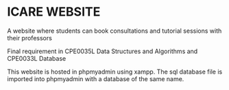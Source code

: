 # ICARE WEBSITE

A website where students can book consultations and tutorial sessions with their professors

Final requirement in CPE0035L Data Structures and Algorithms and CPE0033L Database

This website is hosted in phpmyadmin using xampp.
The sql database file is imported into phpmyadmin with a database of the same name.